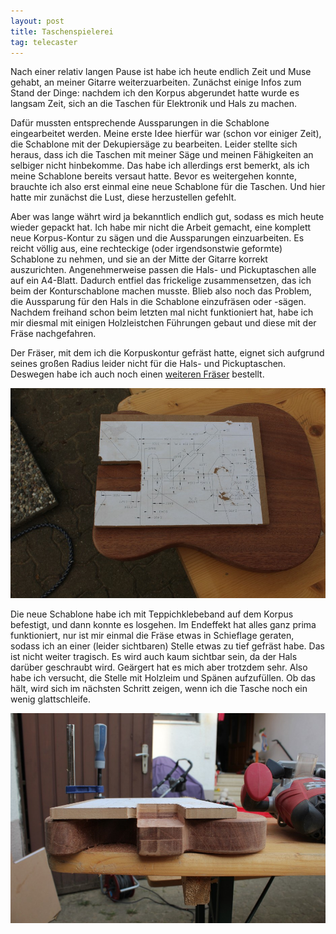 ```yaml
---
layout: post
title: Taschenspielerei
tag: telecaster
---
```

Nach einer relativ langen Pause ist habe ich heute endlich Zeit und Muse gehabt, an meiner Gitarre weiterzuarbeiten.
Zunächst einige Infos zum Stand der Dinge: nachdem ich den Korpus abgerundet hatte wurde es langsam Zeit, sich an die Taschen für Elektronik und Hals zu machen.

Dafür mussten entsprechende Aussparungen in die Schablone eingearbeitet werden.
Meine erste Idee hierfür war (schon vor einiger Zeit), die Schablone mit der Dekupiersäge zu bearbeiten.
Leider stellte sich heraus, dass ich die Taschen mit meiner Säge und meinen Fähigkeiten an selbiger nicht hinbekomme.
Das habe ich allerdings erst bemerkt, als ich meine Schablone bereits versaut hatte.
Bevor es weitergehen konnte, brauchte ich also erst einmal eine neue Schablone für die Taschen.
Und hier hatte mir zunächst die Lust, diese herzustellen gefehlt.

Aber was lange währt wird ja bekanntlich endlich gut, sodass es mich heute wieder gepackt hat.
Ich habe mir nicht die Arbeit gemacht, eine komplett neue Korpus-Kontur zu sägen und die Aussparungen einzuarbeiten.
Es reicht völlig aus, eine rechteckige (oder irgendsonstwie geformte) Schablone zu nehmen, und sie an der Mitte der Gitarre korrekt auszurichten.
Angenehmerweise passen die Hals- und Pickuptaschen alle auf ein A4-Blatt.
Dadurch entfiel das frickelige zusammensetzen, das ich beim der Konturschablone machen musste.
Blieb also noch das Problem, die Aussparung für den Hals in die Schablone einzufräsen oder -sägen.
Nachdem freihand schon beim letzten mal nicht funktioniert hat, habe ich mir diesmal mit einigen Holzleistchen Führungen gebaut und diese mit der Fräse nachgefahren.

Der Fräser, mit dem ich die Korpuskontur gefräst hatte, eignet sich aufgrund seines großen Radius leider nicht für die Hals- und Pickuptaschen.
Deswegen habe ich auch noch einen [weiteren Fräser](http://shop.rall-online.net/epages/61511639.sf/de_DE/?ObjectPath=/Shops/61511639/Products/19110024) bestellt.

![Neue Schablone](/img/halstasche_neue_schablone.jpg)

Die neue Schablone habe ich mit Teppichklebeband auf dem Korpus befestigt, und dann konnte es losgehen.
Im Endeffekt hat alles ganz prima funktioniert, nur ist mir einmal die Fräse etwas in Schieflage geraten, sodass ich an einer (leider sichtbaren) Stelle etwas zu tief gefräst habe.
Das ist nicht weiter tragisch.
Es wird auch kaum sichtbar sein, da der Hals darüber geschraubt wird.
Geärgert hat es mich aber trotzdem sehr.
Also habe ich versucht, die Stelle mit Holzleim und Spänen aufzufüllen.
Ob das hält, wird sich im nächsten Schritt zeigen, wenn ich die Tasche noch ein wenig glattschleife.

![Halstasche](/img/halstasche_wip.jpg)


